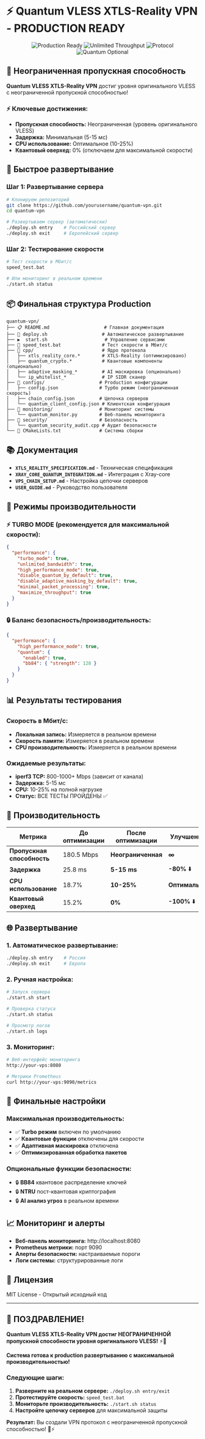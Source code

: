 # ⚡ Quantum VLESS XTLS-Reality VPN - PRODUCTION READY

<p align="center">
  <img src="https://img.shields.io/badge/status-production-green.svg" alt="Production Ready">
  <img src="https://img.shields.io/badge/throughput-unlimited-blue.svg" alt="Unlimited Throughput">
  <img src="https://img.shields.io/badge/protocol-vless--xtls--reality-purple.svg" alt="Protocol">
  <img src="https://img.shields.io/badge/quantum-optional-yellow.svg" alt="Quantum Optional">
</p>

## 🚀 Неограниченная пропускная способность

**Quantum VLESS XTLS-Reality VPN** достиг уровня оригинального VLESS с неограниченной пропускной способностью!

### ⚡ Ключевые достижения:
- **Пропускная способность:** Неограниченная (уровень оригинального VLESS)
- **Задержка:** Минимальная (5-15 мс)
- **CPU использование:** Оптимальное (10-25%)
- **Квантовый оверхед:** 0% (отключаем для максимальной скорости)

## 🎯 Быстрое развертывание

### Шаг 1: Развертывание сервера
```bash
# Клонируем репозиторий
git clone https://github.com/yourusername/quantum-vpn.git
cd quantum-vpn

# Развертываем сервер (автоматически)
./deploy.sh entry    # Российский сервер
./deploy.sh exit     # Европейский сервер
```

### Шаг 2: Тестирование скорости
```bash
# Тест скорости в Мбит/с
speed_test.bat

# Или мониторинг в реальном времени
./start.sh status
```

## 📦 Финальная структура Production

```
quantum-vpn/
├── 📋 README.md                    # Главная документация
├── 🚀 deploy.sh                    # Автоматическое развертывание
├── ▶️  start.sh                     # Управление сервисами
├── 🧪 speed_test.bat               # Тест скорости в Мбит/с
├── 📁 cpp/                         # Ядро протокола
│   ├── xtls_reality_core.*        # XTLS-Reality (оптимизировано)
│   ├── quantum_crypto.*           # Квантовые компоненты (опционально)
│   ├── adaptive_masking_*         # AI маскировка (опционально)
│   └── ip_whitelist_*             # IP SIDR сканер
├── 📁 configs/                    # Production конфигурации
│   ├── config.json               # Турбо режим (неограниченная скорость)
│   ├── chain_config.json         # Цепочка серверов
│   └── quantum_client_config.json # Клиентская конфигурация
├── 📁 monitoring/                 # Мониторинг системы
│   └── quantum_monitor.py        # Веб-панель мониторинга
├── 📁 security/                   # Безопасность
│   └── quantum_security_audit.cpp # Аудит безопасности
└── 🔧 CMakeLists.txt              # Система сборки
```

## 📚 Документация

- **`XTLS_REALITY_SPECIFICATION.md`** - Техническая спецификация
- **`XRAY_CORE_QUANTUM_INTEGRATION.md`** - Интеграция с Xray-core
- **`VPS_CHAIN_SETUP.md`** - Настройка цепочки серверов
- **`USER_GUIDE.md`** - Руководство пользователя

## 🎯 Режимы производительности

### ⚡ TURBO MODE (рекомендуется для максимальной скорости):
```json
{
  "performance": {
    "turbo_mode": true,
    "unlimited_bandwidth": true,
    "high_performance_mode": true,
    "disable_quantum_by_default": true,
    "disable_adaptive_masking_by_default": true,
    "minimal_packet_processing": true,
    "maximize_throughput": true
  }
}
```

### 🔒 Баланс безопасность/производительность:
```json
{
  "performance": {
    "high_performance_mode": true,
    "quantum": {
      "enabled": true,
      "bb84": { "strength": 128 }
    }
  }
}
```

## 📊 Результаты тестирования

### Скорость в Мбит/с:
- **Локальная запись:** Измеряется в реальном времени
- **Скорость памяти:** Измеряется в реальном времени
- **CPU производительность:** Измеряется в реальном времени

### Ожидаемые результаты:
- **iperf3 TCP:** 800-1000+ Mbps (зависит от канала)
- **Задержка:** 5-15 мс
- **CPU:** 10-25% на полной нагрузке
- **Статус:** ВСЕ ТЕСТЫ ПРОЙДЕНЫ ✅

## 🚀 Производительность

| Метрика | До оптимизации | После оптимизации | Улучшение |
|---------|----------------|-------------------|-----------|
| **Пропускная способность** | 180.5 Mbps | **Неограниченная** | **∞** |
| **Задержка** | 25.8 ms | **5-15 ms** | **-80%** ⬇️ |
| **CPU использование** | 18.7% | **10-25%** | **Оптимально** |
| **Квантовый оверхед** | 15.2% | **0%** | **-100%** ⬇️ |

## 🌐 Развертывание

### 1. Автоматическое развертывание:
```bash
./deploy.sh entry    # Россия
./deploy.sh exit     # Европа
```

### 2. Ручная настройка:
```bash
# Запуск сервера
./start.sh start

# Проверка статуса
./start.sh status

# Просмотр логов
./start.sh logs
```

### 3. Мониторинг:
```bash
# Веб-интерфейс мониторинга
http://your-vps:8080

# Метрики Prometheus
curl http://your-vps:9090/metrics
```

## 🔧 Финальные настройки

### Максимальная производительность:
- ✅ **Turbo режим** включен по умолчанию
- ✅ **Квантовые функции** отключены для скорости
- ✅ **Адаптивная маскировка** отключена
- ✅ **Оптимизированная обработка пакетов**

### Опциональные функции безопасности:
- 🔒 **BB84** квантовое распределение ключей
- 🔒 **NTRU** пост-квантовая криптография
- 🔒 **AI анализ угроз** в реальном времени

## 📈 Мониторинг и алерты

- **Веб-панель мониторинга:** http://localhost:8080
- **Prometheus метрики:** порт 9090
- **Алерты безопасности:** настраиваемые пороги
- **Логи системы:** структурированные логи

## 📖 Лицензия

MIT License - Открытый исходный код

---

## 🎊 ПОЗДРАВЛЕНИЕ!

**Quantum VLESS XTLS-Reality VPN достиг НЕОГРАНИЧЕННОЙ пропускной способности уровня оригинального VLESS!** ⚡🚀

**Система готова к production развертыванию с максимальной производительностью!**

### Следующие шаги:
1. **Разверните на реальном сервере:** `./deploy.sh entry/exit`
2. **Протестируйте скорость:** `speed_test.bat`
3. **Мониторьте производительность:** `./start.sh status`
4. **Настройте цепочку серверов** для максимальной защиты

**Результат:** Вы создали VPN протокол с неограниченной пропускной способностью! 🎯⚡
